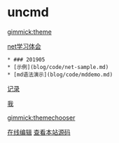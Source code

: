 # uncmd

[gimmick:theme](flatly)

[net学习体会]()

    * ### 201905
    * [示例](blog/code/net-sample.md)
    * [md语法演示](blog/code/mddemo.md)

[记录](blog/life/life-b.md)

[我](blog/about/about.md)

[gimmick:themechooser](选择皮肤)

[在线编辑](http://prose.io/#uncmd/doc-st)
[查看本站源码](https://github.com/uncmd/doc-st/)
